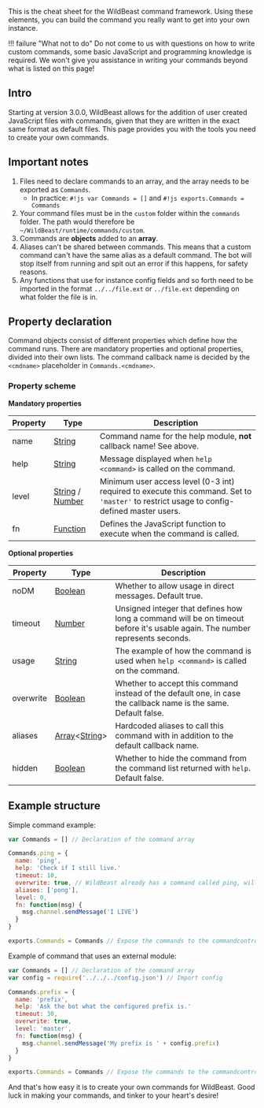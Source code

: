 This is the cheat sheet for the WildBeast command framework. Using these elements, you can build the command you really want to get into your own instance.

!!! failure "What not to do"
    Do not come to us with questions on how to write custom commands, some basic JavaScript and programming knowledge is required. We won't give you assistance in writing your commands beyond what is listed on this page!

## Intro

Starting at version 3.0.0, WildBeast allows for the addition of user created JavaScript files with commands, given that they are written in the exact same format as default files. This page provides you with the tools you need to create your own commands.

## Important notes

1. Files need to declare commands to an array, and the array needs to be exported as `Commands`.
    - In practice: `#!js var Commands = []` and `#!js exports.Commands = Commands`
2. Your command files must be in the `custom` folder within the `commands` folder. The path would therefore be `~/WildBeast/runtime/commands/custom`.
3. Commands are **objects** added to an **array**.
4. Aliases can't be shared between commands. This means that a custom command can't have the same alias as a default command. The bot will stop itself from running and spit out an error if this happens, for safety reasons.
5. Any functions that use for instance config fields and so forth need to be imported in the format `../../file.ext` or `../file.ext` depending on what folder the file is in.

## Property declaration

Command objects consist of different properties which define how the command runs. There are mandatory properties and optional properties, divided into their own lists. The command callback name is decided by the `<cmdname>` placeholder in `Commands.<cmdname>`.

### Property scheme

**Mandatory properties**

| Property | Type | Description |
| -------- | ---- | ----------- |
| name | [String](https://developer.mozilla.org/en-US/docs/Web/JavaScript/Reference/Global_Objects/String) | Command name for the help module, **not** callback name! See above. |
| help | [String](https://developer.mozilla.org/en-US/docs/Web/JavaScript/Reference/Global_Objects/String) | Message displayed when `help <command>` is called on the command. |
| level | [String](https://developer.mozilla.org/en-US/docs/Web/JavaScript/Reference/Global_Objects/String) / [Number](https://developer.mozilla.org/en-US/docs/Web/JavaScript/Reference/Global_Objects/Number) | Minimum user access level (0-3 int) required to execute this command. Set to `'master'` to restrict usage to config-defined master users. |
| fn | [Function](https://developer.mozilla.org/en-US/docs/Web/JavaScript/Reference/Global_Objects/Function) | Defines the JavaScript function to execute when the command is called. |

**Optional properties**

| Property | Type | Description |
| -------- | ---- | ----------- |
| noDM | [Boolean](https://developer.mozilla.org/en-US/docs/Web/JavaScript/Reference/Global_Objects/Boolean) | Whether to allow usage in direct messages. Default true. |
| timeout | [Number](https://developer.mozilla.org/en-US/docs/Web/JavaScript/Reference/Global_Objects/Number) | Unsigned integer that defines how long a command will be on timeout before it's usable again. The number represents seconds. |
| usage | [String](https://developer.mozilla.org/en-US/docs/Web/JavaScript/Reference/Global_Objects/String) | The example of how the command is used when `help <command>` is called on the command. |
| overwrite | [Boolean](https://developer.mozilla.org/en-US/docs/Web/JavaScript/Reference/Global_Objects/Boolean) | Whether to accept this command instead of the default one, in case the callback name is the same. Default false. |
| aliases | [Array](https://developer.mozilla.org/en-US/docs/Web/JavaScript/Reference/Global_Objects/Array)<[String](https://developer.mozilla.org/en-US/docs/Web/JavaScript/Reference/Global_Objects/String)> | Hardcoded aliases to call this command with in addition to the default callback name. |
| hidden | [Boolean](https://developer.mozilla.org/en-US/docs/Web/JavaScript/Reference/Global_Objects/Boolean) | Whether to hide the command from the command list returned with `help`. Default false. |

## Example structure

Simple command example:

```js
var Commands = [] // Declaration of the command array

Commands.ping = {
  name: 'ping',
  help: 'Check if I still live.'
  timeout: 10,
  overwrite: true, // WildBeast already has a command called ping, will overwrite with this
  aliases: ['pong'],
  level: 0,
  fn: function(msg) {
    msg.channel.sendMessage('I LIVE')
  }
}

exports.Commands = Commands // Expose the commands to the commandcontrol module
```

Example of command that uses an external module:

```js
var Commands = [] // Declaration of the command array
var config = require('../../../config.json') // Import config

Commands.prefix = {
  name: 'prefix',
  help: 'Ask the bot what the configured prefix is.'
  timeout: 30,
  overwrite: true,
  level: 'master',
  fn: function(msg) {
  	msg.channel.sendMessage('My prefix is ' + config.prefix)
  }
}

exports.Commands = Commands // Expose the commands to the commandcontrol module
```

And that's how easy it is to create your own commands for WildBeast. Good luck in making your commands, and tinker to your heart's desire!
